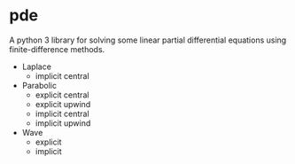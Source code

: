 # pde

A python 3 library for solving some linear partial differential equations using finite-difference methods.

* Laplace
  * implicit central
* Parabolic
  * explicit central
  * explicit upwind
  * implicit central
  * implicit upwind
* Wave
  * explicit
  * implicit
